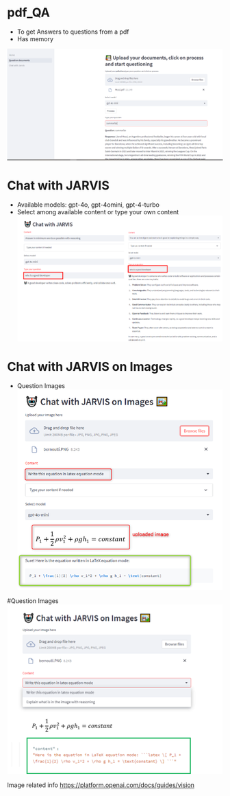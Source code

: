 # pdf_QA
- To get Answers to questions from a pdf
- Has memory

![Alt-Text](Docs/Images/question_doc.PNG)


# Chat with JARVIS 
- Available models: gpt-4o, gpt-4omini, gpt-4-turbo
- Select among available content or type your own content
![Alt-Text](Docs/Images/jarvis_comparison.png)

# Chat with JARVIS on Images 
- Question Images
  ![Alt-Text](Docs/Images/chat_with_jarvis_image.png)


#Question Images
![Alt-Text](Docs/Images/chat_with_images.PNG)




Image related info 
https://platform.openai.com/docs/guides/vision

